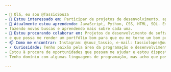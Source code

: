 ```yaml
---

- 👋 Olá, eu sou @TassioSouza
- 👀 Estou interessado em: Participar de projetos de desenvolvimento, aprender mais e aplicar o que eu tenho de conhecimento.
- 🌱 Atualmente estou aprendendo: JavaScript, Python, CSS, HTML, SQL. Embora tenha domínio em algumas delas, diariamente esse conhecimento se renova,
- fazendo novas buscas e aprendendo mais sobre cada uma.
- 💞️ Estou procurando colaborar em: Projetos de desenvolvimento de software, sites, automações e qualquer projeto que me ajude a desenvolver mais minhas habilidades
- e que possa me render um portfólio bom para que eu me torne um bom profissional na área.
- 📫 Como me encontrar: Instagram: @souz_tassio, e-mail: tassiolopes@outlook.com
- ⚡ Curiosidade: Tenho paixão pela área da programação e desenvolvimento, busca de soluções.
- Estou à procura de oportunidades que possam me ajudar e estou disposto a enfrentar desafios.
- Tenho domínio com algumas linguagens de programação, mas acho que posso fazer mais do que simples resoluções simples.

---
```


